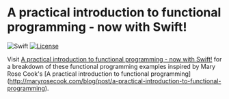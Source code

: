 # A practical introduction to functional programming - now with Swift!

![Swift](https://img.shields.io/badge/language-swift-orange.svg)
[![License](https://img.shields.io/badge/license-MIT-lightgrey.svg)](https://raw.githubusercontent.com/hkellaway/swift-functional-intro/master/LICENSE)

Visit [A practical introduction to functional programming - now with Swift!](http://harlankellaway.com/blog/2015/08/10/swift-functional-programming-intro/) for a breakdown of  these functional programming examples inspired by Mary Rose Cook's [A practical introduction to functional programming] (http://maryrosecook.com/blog/post/a-practical-introduction-to-functional-programming).
